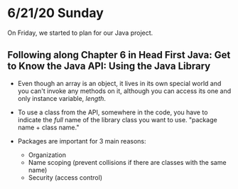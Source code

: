# 6/21/20 Sunday 

On Friday, we started to plan for our Java project. 

## Following along Chapter 6 in Head First Java: Get to Know the Java API: Using the Java Library 

- Even though an array is an object, it lives in its own special world and you can't invoke any methods on it, although you can access its one and only instance variable, _length_. 

- To use a class from the API, somewhere in the code, you have to indicate the *full* name of the library class you want to use. "package name + class name."

- Packages are important for 3 main reasons:
  - Organization
  - Name scoping (prevent collisions if there are classes with the same name)
  - Security (access control)